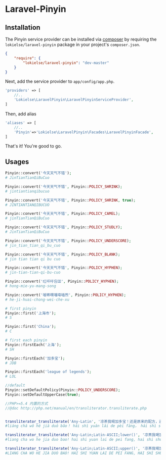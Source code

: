 Laravel-Pinyin
==========

## Installation

The Pinyin service provider can be installed via [composer](http://getcomposer.org) by requiring the `lokielse/laravel-pinyin` package in your project's `composer.json`.

```json
{
    "require": {
        "lokielse/laravel-pinyin": "dev-master"
    }
}
```

Next, add the service provider to `app/config/app.php`.

```php
'providers' => [
    //..
    'Lokielse\LaravelPinyin\LaravelPinyinServiceProvider',
]
```

Then, add alias
```php
'aliases' => [
    //..
    'Pinyin'=>'Lokielse\LaravelPinyin\Facades\LaravelPinyinFacade',
]

```

That's it! You're good to go.

## Usages
```php
Pinyin::convert('今天天气不错');
# JinTianTianQiBuCuo

Pinyin::convert('今天天气不错', Pinyin::POLICY_SHRINK);
# jintiantianqibucuo

Pinyin::convert('今天天气不错', Pinyin::POLICY_SHRINK, true);
# JINTIANTIANQIBUCUO

Pinyin::convert('今天天气不错', Pinyin::POLICY_CAMEL);
# jinTianTianQiBuCuo

Pinyin::convert('今天天气不错', Pinyin::POLICY_STUDLY);
# JinTianTianQiBuCuo

Pinyin::convert('今天天气不错', Pinyin::POLICY_UNDERSCORE);
# jin_tian_tian_qi_bu_cuo

Pinyin::convert('今天天气不错', Pinyin::POLICY_BLANK);
# jin tian tian qi bu cuo

Pinyin::convert('今天天气不错', Pinyin::POLICY_HYPHEN);
# jin-tian-tian-qi-bu-cuo

Pinyin::convert('叿吀吁吂吅', Pinyin::POLICY_HYPHEN);
# hong-mie-yu-mang-song

Pinyin::convert('喛喞喟喠喡喢喣', Pinyin::POLICY_HYPHEN);
# he-ji-huai-chong-wei-che-xu

# first pinyin
Pinyin::first('上海市');
# S

Pinyin::first('China');
# C

# first each pinyin
Pinyin::firstEach('上海');
# SH

Pinyin::firstEach('加多宝');
# JDB

Pinyin::firstEach('league of legends');
# LOL

//default
Pinyin::setDefaultPolicy(Pinyin::POLICY_UNDERSCORE);
Pinyin::setDefaultUpperCase(true);

//PHP>=5.4 内置的方式
//@doc http://php.net/manual/en/transliterator.transliterate.php


transliterator_transliterate('Any-Latin', '凉茶我喝加多宝！还是原来的配方，还是熟悉的味道! I love JDB!')
#liáng chá wǒ hē jiā duō bǎo！ hái shì yuán lái de pèi fāng， hái shì shú xī de wèi dào! I love JDB!

transliterator_transliterate('Any-Latin;Latin-ASCII;lower()', '凉茶我喝加多宝！还是原来的配方，还是熟悉的味道! I love JDB!')
#liang cha wo he jia duo bao! hai shi yuan lai de pei fang, hai shi shu xi de wei dao! i love jdb!

transliterator_transliterate('Any-Latin;Latin-ASCII;upper()', '凉茶我喝加多宝！还是原来的配方，还是熟悉的味道! I love JDB!')
#LIANG CHA WO HE JIA DUO BAO! HAI SHI YUAN LAI DE PEI FANG, HAI SHI SHU XI DE WEI DAO! I LOVE JDB!


```

